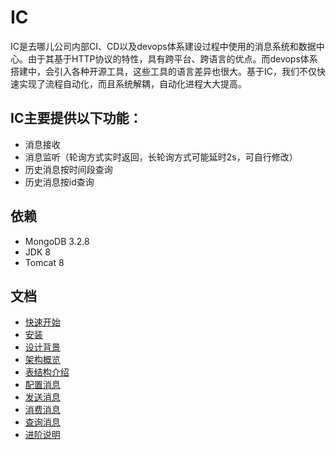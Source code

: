 # IC

IC是去哪儿公司内部CI、CD以及devops体系建设过程中使用的消息系统和数据中心。由于其基于HTTP协议的特性，具有跨平台、跨语言的优点。而devops体系搭建中，会引入各种开源工具，这些工具的语言差异也很大。基于IC，我们不仅快速实现了流程自动化，而且系统解耦，自动化进程大大提高。

## IC主要提供以下功能：
* 消息接收
* 消息监听（轮询方式实时返回，长轮询方式可能延时2s，可自行修改）
* 历史消息按时间段查询
* 历史消息按id查询

## 依赖
* MongoDB 3.2.8
* JDK 8
* Tomcat 8





## 文档
* [快速开始](docs/cn/quickstart.md)
* [安装](docs/cn/install.md)
* [设计背景](docs/cn/design.md)
* [架构概览](docs/cn/arch.md)
* [表结构介绍](docs/cn/table.md)
* [配置消息](docs/cn/message.md)
* [发送消息](docs/cn/producer.md)
* [消费消息](docs/cn/consumer.md)
* [查询消息](docs/cn/query.md)
* [进阶说明](docs/cn/advance.md)


